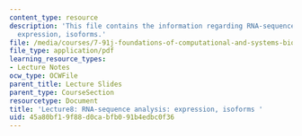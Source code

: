 ```yaml
---
content_type: resource
description: 'This file contains the information regarding RNA-sequence analysis:
  expression, isoforms.'
file: /media/courses/7-91j-foundations-of-computational-and-systems-biology-spring-2014/45a80bf19f88d0cabfb091b4edbc0f36_MIT7_91JS14_Lecture8.pdf
file_type: application/pdf
learning_resource_types:
- Lecture Notes
ocw_type: OCWFile
parent_title: Lecture Slides
parent_type: CourseSection
resourcetype: Document
title: 'Lecture8: RNA-sequence analysis: expression, isoforms '
uid: 45a80bf1-9f88-d0ca-bfb0-91b4edbc0f36
---
```

